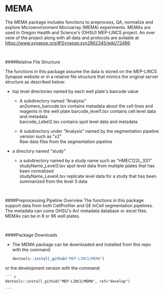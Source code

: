 # MEMA

The MEMA package includes functions to preprocess, QA, normalize and explore Microenvironment Microarray (MEMA) experiments. MEMAs are used in Oregon Health and Science's (OHSU) MEP-LINCS project. An over veiw of the project along with all data and protocols are avilable at https://www.synapse.org/#!Synapse:syn2862345/wiki/72486.

<br>

####Relative File Structure

The functions in this package assume the data is stored on the MEP-LINCS Synapse website or in a relative file structure that mimics the original server structure as described below:

* top level directories named by each well plate's barcode value  

  * A subdirectory named "Analysis"  
     an2omero_barcode.tsv   contains metadata about the cell lines and reagents in the well plate
     barcode_level1.tsv  contains cell level data and metadata  
     barcode_Lebel2.tsv  contains spot level data and metadata
       
  *  A subdirectory under "Analysis" named by the segmentation pipeline version such as "v2"  
      Raw data files from the segmentation pipeline  
      
* a directory named "study"  
  * a subdirectory named by a study name such as "HMEC122L_SS1"  
    studyName_Level3.tsv  spot level data from multiple plates that has been normalized  
    studyName_Level4.tsv replicate level data for a study that has been summarized from the level 3 data  
    
<br>
  
####Preprocessing Pipeline Overview
The functions in this package support data from both CellProfiler and GE InCell segmentation pipelines. The metadata can come OHSU's An! metadata database or excel files. MEMAs can be in 8 or 96 well plates. 

<br>

####Package Downloads
-   The MEMA package can be downloaded and installed from this repo with the command:

    ``` r
    devtools::install_github("MEP-LINCS/MEMA")

    ```
or the development version with the command:

    ``` r
    devtools::install_github("MEP-LINCS/MEMA", ref="develop")

    ```